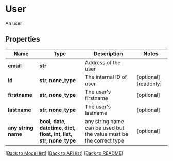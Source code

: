 # User

An user

## Properties
Name | Type | Description | Notes
------------ | ------------- | ------------- | -------------
**email** | **str** | Address of the user | 
**id** | **str, none_type** | The internal ID of user | [optional] [readonly] 
**firstname** | **str, none_type** | The user&#39;s firstname | [optional] 
**lastname** | **str, none_type** | The user&#39;s lastname | [optional] 
**any string name** | **bool, date, datetime, dict, float, int, list, str, none_type** | any string name can be used but the value must be the correct type | [optional]

[[Back to Model list]](../README.md#documentation-for-models) [[Back to API list]](../README.md#documentation-for-api-endpoints) [[Back to README]](../README.md)


